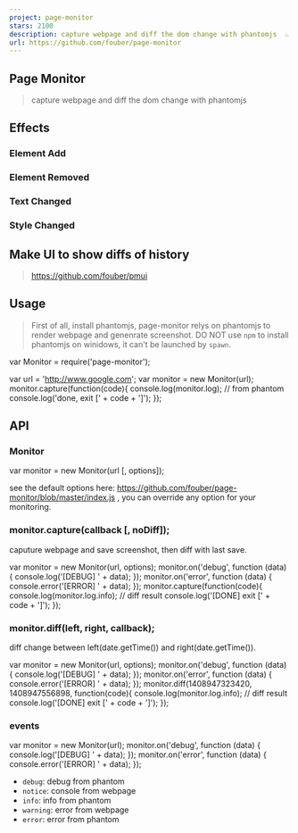 ```yaml
---
project: page-monitor
stars: 2100
description: capture webpage and diff the dom change with phantomjs  ♨
url: https://github.com/fouber/page-monitor
---
```


Page Monitor
------------

> capture webpage and diff the dom change with phantomjs

Effects
-------

### Element Add

### Element Removed

### Text Changed

### Style Changed

Make UI to show diffs of history
--------------------------------

> https://github.com/fouber/pmui

Usage
-----

> First of all, install phantomjs, page-monitor relys on phantomjs to render webpage and genenrate screenshot. DO NOT use `npm` to install phantomjs on winidows, it can't be launched by `spawn`.

var Monitor \= require('page-monitor');

var url \= 'http://www.google.com';
var monitor \= new Monitor(url);
monitor.capture(function(code){
    console.log(monitor.log); // from phantom
    console.log('done, exit \[' + code + '\]');
});

API
---

### Monitor

var monitor \= new Monitor(url \[, options\]);

see the default options here: https://github.com/fouber/page-monitor/blob/master/index.js , you can override any option for your monitoring.

### monitor.capture(callback \[, noDiff\]);

caputure webpage and save screenshot, then diff with last save.

var monitor \= new Monitor(url, options);
monitor.on('debug', function (data) {
    console.log('\[DEBUG\] ' + data);
});
monitor.on('error', function (data) {
    console.error('\[ERROR\] ' + data);
});
monitor.capture(function(code){
    console.log(monitor.log.info); // diff result
    console.log('\[DONE\] exit \[' + code + '\]');
});

### monitor.diff(left, right, callback);

diff change between left(date.getTime()) and right(date.getTime()).

var monitor \= new Monitor(url, options);
monitor.on('debug', function (data) {
    console.log('\[DEBUG\] ' + data);
});
monitor.on('error', function (data) {
    console.error('\[ERROR\] ' + data);
});
monitor.diff(1408947323420, 1408947556898, function(code){
    console.log(monitor.log.info); // diff result
    console.log('\[DONE\] exit \[' + code + '\]');
});

### events

var monitor \= new Monitor(url);
monitor.on('debug', function (data) {
    console.log('\[DEBUG\] ' + data);
});
monitor.on('error', function (data) {
    console.error('\[ERROR\] ' + data);
});

-   `debug`: debug from phantom
-   `notice`: console from webpage
-   `info`: info from phantom
-   `warning`: error from webpage
-   `error`: error from phantom
